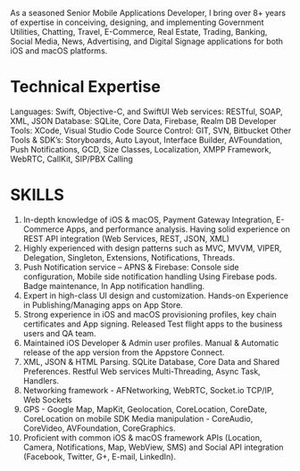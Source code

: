 As a seasoned Senior Mobile Applications Developer, I bring over 8+ years of expertise in conceiving, designing, and implementing Government Utilities, Chatting, Travel, E-Commerce, Real Estate, Trading, Banking, Social Media, News, Advertising, and Digital Signage applications for both iOS and macOS platforms.

Technical Expertise 
====================
Languages: Swift, Objective-C, and SwiftUI
Web services: RESTful, SOAP, XML, JSON
Database: SQLite, Core Data, Firebase, Realm DB
Developer Tools: XCode, Visual Studio Code
Source Control: GIT, SVN, Bitbucket
Other Tools & SDK’s: Storyboards, Auto Layout, Interface Builder, AVFoundation, Push Notifications, GCD, Size Classes, Localization, XMPP Framework, WebRTC, CallKit, SIP/PBX Calling

SKILLS
=======
1. In-depth knowledge of iOS & macOS, Payment Gateway Integration, E-Commerce Apps, and performance analysis. Having solid experience on REST API integration (Web Services, REST, JSON, XML)
2. Highly experienced with design patterns such as MVC, MVVM, VIPER, Delegation, Singleton, Extensions, Notifications, Threads.
3. Push Notification service – APNS & Firebase: Console side configuration, Mobile side notification handling Using Firebase pods. Badge maintenance, In App notification handling. 
4. Expert in high-class UI design and customization. Hands-on Experience in Publishing/Managing apps on App Store. 
5. Strong experience in iOS and macOS provisioning profiles, key chain certificates and App signing. Released Test flight apps to the business users and QA team. 
6. Maintained iOS Developer & Admin user profiles. Manual & Automatic release of the app version from the Appstore Connect. 
7. XML, JSON & HTML Parsing. SQLite Database, Core Data and Shared Preferences. Restful Web services Multi-Threading, Async Task, Handlers. 
8. Networking framework - AFNetworking, WebRTC, Socket.io TCP/IP, Web Sockets
9. GPS - Google Map, MapKit, Geolocation, CoreLocation, CoreDate, CoreLocation on mobile SDK Media manipulation - CoreAudio, CoreVideo, AVFoundation, CoreGraphics.
10. Proficient with common iOS & macOS framework APIs (Location, Camera, Notifications, Map, WebView, SMS) and Social API integration (Facebook, Twitter, G+, E-mail, LinkedIn). 
